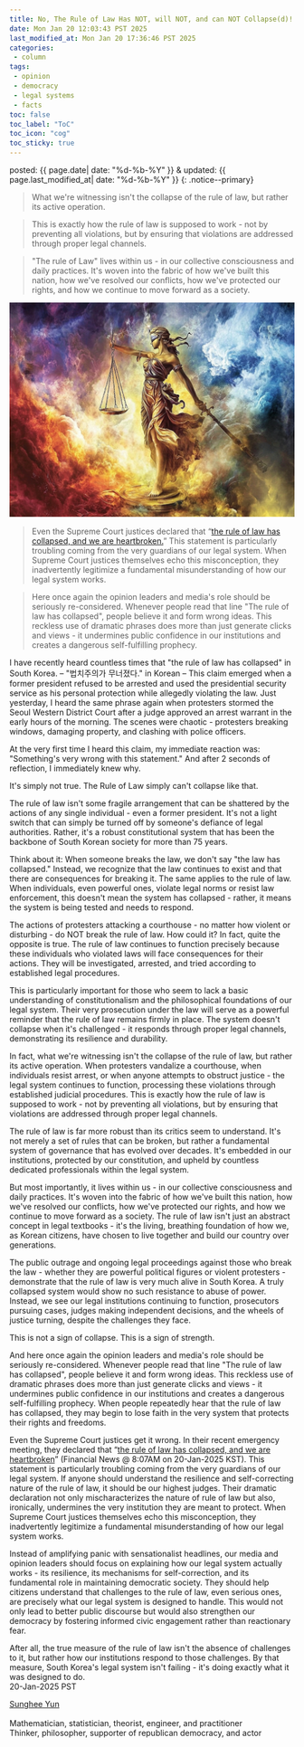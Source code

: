 ```yaml
---
title: No, The Rule of Law Has NOT, will NOT, and can NOT Collapse(d)!
date: Mon Jan 20 12:03:43 PST 2025
last_modified_at: Mon Jan 20 17:36:46 PST 2025
categories:
 - column
tags:
 - opinion
 - democracy
 - legal systems
 - facts
toc: false
toc_label: "ToC"
toc_icon: "cog"
toc_sticky: true
---
```


posted: {{ page.date| date: "%d-%b-%Y" }}
&amp;
updated: {{ page.last_modified_at| date: "%d-%b-%Y" }}
{: .notice--primary}

<!--tags: {% for tag in page.tags %} <a href="/tags/#{{ tag }}">{{ tag }}</a> {% endfor %}
<br>
cats: {% for category in page.categories %} <a href="/categories/#{{ category }}">{{ category }}</a> {% endfor %}-->

<!--# No, The Rule of Law Hasn't 'Collapsed' in South Korea-->

<blockquote>
What we're witnessing isn't the collapse of the rule of law,
<font class="emph">but rather its active operation.</font>
<!--When protesters vandalize a courthouse,
when individuals resist arrest, or when anyone attempts to obstruct justice - the legal system continues to function,
processing these violations through established judicial procedures.-->
</blockquote>

<blockquote>
This is exactly how the rule of law is supposed to work - not by preventing all violations,
but <font class="emph">by ensuring that violations are addressed through proper legal channels.</font>
</blockquote>

<blockquote>
<font class="emph">
"The rule of Law" lives within us - in our collective consciousness and daily practices.
It's woven into the fabric of how we've built this nation, how we've resolved our conflicts, how we've protected our rights, and how we continue to move forward as a society.
</font>
<!--The rule of law isn't just an abstract concept in legal textbooks - it's the living, breathing foundation of how we, as Korean citizens, have chosen to live together and build our country over generations.-->
</blockquote>

<div class="img-container">
<img src="/resource/columns/u1564158738_No_The_Rule_of_Law_Has_NOT_will_NOT_and_can_NOT_C_9b657b48-c19d-40a8-8b92-b7b6a720af66_0.png">
</div>

<blockquote>
Even the Supreme Court justices declared that
&ldquo;<a href="https://v.daum.net/v/20250120080717494">the rule of law has collapsed, and we are heartbroken.</a>&rdquo;
This statement is particularly troubling coming from the very guardians of our legal system.
<!--If anyone should understand the resilience and self-correcting nature of the rule of law, it should be our highest judges.
Their dramatic declaration not only mischaracterizes the nature of rule of law but also, ironically,
undermines the very institution they are meant to protect.-->
<font class="emph">When Supreme Court justices themselves echo this misconception,
they inadvertently legitimize a fundamental misunderstanding of how our legal system works.</font>
</blockquote>

<blockquote>
<font class="emph">Here once again the opinion leaders and media's role should be seriously re-considered.</font>
Whenever people read that line "The rule of law has collapsed", people believe it and form wrong ideas.
This reckless use of dramatic phrases does more than just generate clicks and views -
<font class="emph">it undermines public confidence in our institutions and creates a dangerous self-fulfilling prophecy.</font>
</blockquote>

I have recently heard countless times that "the rule of law has collapsed" in South Korea.
&ndash;
"법치주의가 무너졌다." in Korean
&ndash;
This claim emerged when a former president refused to be arrested and used the presidential security service
as his personal protection while allegedly violating the law.
Just yesterday, I heard the same phrase again when protesters stormed the Seoul Western District Court
after a judge approved an arrest warrant in the early hours of the morning.
The scenes were chaotic - protesters breaking windows, damaging property, and clashing with police officers.

At the very first time I heard this claim,
my immediate reaction was: "Something's very wrong with this statement."
And after 2 seconds of reflection, I immediately knew why.

<p>
<font class="emph">
It's simply not true.
The Rule of Law simply can't collapse like that.
</font>
</p>

The rule of law isn't some fragile arrangement that can be shattered by the actions of any single individual - even a former president. It's not a light switch that can simply be turned off by someone's defiance of legal authorities. Rather, it's a robust constitutional system that has been the backbone of South Korean society for more than 75 years.

Think about it: When someone breaks the law, we don't say "the law has collapsed." Instead, we recognize that the law continues to exist and that there are consequences for breaking it. The same applies to the rule of law. When individuals, even powerful ones, violate legal norms or resist law enforcement, this doesn't mean the system has collapsed - rather, it means the system is being tested and needs to respond.

The actions of protesters attacking a courthouse - no matter how violent or disturbing - do NOT break the rule of law.
How could it?
In fact, quite the opposite is true. The rule of law continues to function precisely because these individuals who violated laws will face consequences for their actions. They will be investigated, arrested, and tried according to established legal procedures.

This is particularly important for those who seem to lack a basic understanding of constitutionalism and the philosophical foundations of our legal system. Their very prosecution under the law will serve as a powerful reminder that the rule of law remains firmly in place. The system doesn't collapse when it's challenged - it responds through proper legal channels, demonstrating its resilience and durability.

In fact, what we're witnessing isn't the collapse of the rule of law, but rather its active operation. When protesters vandalize a courthouse, when individuals resist arrest, or when anyone attempts to obstruct justice - the legal system continues to function, processing these violations through established judicial procedures. This is exactly how the rule of law is supposed to work - not by preventing all violations, but by ensuring that violations are addressed through proper legal channels.

The rule of law is far more robust than its critics seem to understand.
It's not merely a set of rules that can be broken, but rather a fundamental system of governance that has evolved over decades.
It's embedded in our institutions, protected by our constitution, and upheld by countless dedicated professionals within the legal system.

But most importantly, it lives within us - in our collective consciousness and daily practices.
It's woven into the fabric of how we've built this nation, how we've resolved our conflicts, how we've protected our rights, and how we continue to move forward as a society.
The rule of law isn't just an abstract concept in legal textbooks - it's the living, breathing foundation of how we, as Korean citizens, have chosen to live together and build our country over generations.

The public outrage and ongoing legal proceedings against those who break the law - whether they are powerful political figures or violent protesters - demonstrate that the rule of law is very much alive in South Korea. A truly collapsed system would show no such resistance to abuse of power. Instead, we see our legal institutions continuing to function, prosecutors pursuing cases, judges making independent decisions, and the wheels of justice turning, despite the challenges they face.

<p>
<font class="emph">This is not a sign of collapse. This is a sign of strength.</font>
</p>

And here once again the opinion leaders and media's role should be seriously re-considered.
Whenever people read that line "The rule of law has collapsed", people believe it and form wrong ideas.
This reckless use of dramatic phrases does more than just generate clicks and views - it undermines public confidence in our institutions and creates a dangerous self-fulfilling prophecy.
When people repeatedly hear that the rule of law has collapsed, they may begin to lose faith in the very system that protects their rights and freedoms.

Even the Supreme Court justices get it wrong.
In their recent emergency meeting, they declared that
&ldquo;[the rule of law has collapsed, and we are heartbroken](https://v.daum.net/v/20250120080717494)&rdquo;
(Financial News @ 8:07AM on 20-Jan-2025 KST).
This statement is particularly troubling coming from the very guardians of our legal system.
If anyone should understand the resilience and self-correcting nature of the rule of law, it should be our highest judges.
Their dramatic declaration not only mischaracterizes the nature of rule of law but also, ironically, undermines the very institution they are meant to protect.
When Supreme Court justices themselves echo this misconception, they inadvertently legitimize a fundamental misunderstanding of how our legal system works.

Instead of amplifying panic with sensationalist headlines, our media and opinion leaders should focus on explaining how our legal system actually works - its resilience, its mechanisms for self-correction, and its fundamental role in maintaining democratic society. They should help citizens understand that challenges to the rule of law, even serious ones, are precisely what our legal system is designed to handle. This would not only lead to better public discourse but would also strengthen our democracy by fostering informed civic engagement rather than reactionary fear.

<font class="emph">
After all, the true measure of the rule of law isn't the absence of challenges to it, but rather how our institutions respond to those challenges.
By that measure, South Korea's legal system isn't failing - it's doing exactly what it was designed to do.
</font>


<br>
20-Jan-2025 PST

[Sunghee Yun](/)
<br>
<br>
Mathematician, statistician, theorist, engineer, and practitioner
<br>
Thinker, philosopher, supporter of republican democracy, and actor

